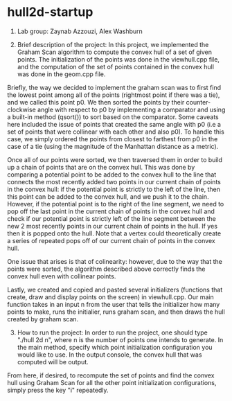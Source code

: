 # hull2d-startup


1. Lab group: Zaynab Azzouzi, Alex Washburn

2. Brief description of the project: In this project, we implemented the Graham Scan algorithm to 
compute the convex hull of a set of given points. The initialization of the points was done in the
viewhull.cpp file, and the computation of the set of points contained in the convex hull was done in
the geom.cpp file. 

Briefly, the way we decided to implement the graham scan was to first find the lowest point among 
all of the points (rightmost point if there was a tie), and we called this point p0. We then sorted
the points by their counter-clockwise angle with respect to p0 by implementing a comparator and 
using a built-in method (qsort()) to sort based on the comparator. Some caveats here included 
the issue of points that created the same angle with p0 (i.e a set of points that were collinear 
with each other and also p0). To handle this case, we simply ordered the points from closest to 
farthest from p0 in the case of a tie (using the magnitude of the Manhattan distance as a metric). 

Once all of our points were sorted, we then traversed them in order 
to build up a chain of points that are on the convex hull. This was done by comparing a potential 
point to be added to the convex hull to the line that connects the most recently added two points in our
current chain of points in the convex hull: if the potential point is strictly to the left of the line, 
then this point can be added to the convex hull, and we push it to the chain. However, if the 
potential point is to the right of the line segment, we need to pop off the last point in the 
current chain of points in the convex hull and check if our potential point is strictly left of the line segment
between the new 2 most recently points in our current chain of points in the hull. If yes then it is popped 
onto the hull. Note that a vertex could theoretically create a series of repeated pops off of our 
current chain of points in the convex hull.

One issue that arises is that of colinearity: however, due to the way that the points were sorted, 
the algorithm described above correctly finds the convex hull even with collinear points.

Lastly, we created and copied and pasted several initializers (functions that create, draw and 
display points on the screen) in viewhull.cpp. Our main function takes in an input n from the user 
that tells the initializer how many points to make, runs the initialier, runs graham scan, and then 
draws the hull created by graham scan. 

3. How to run the project: In order to run the project, one should type "./hull 2d n", where n is the 
number of points one intends to generate. In the main method, specify which point initialization
configuration you would like to use. In the output console, the convex hull that was computed will 
be output. 

From here, if desired, to recompute the set of points and find the convex hull using Graham Scan 
for all the other point initialization configurations, simply press the key "i" repeatedly.
 
